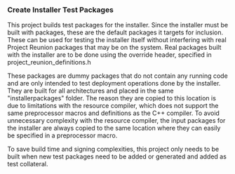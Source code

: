
### Create Installer Test Packages

This project builds test packages for the installer. Since the installer must be built with packages, these are the default packages it targets for inclusion.
These can be used for testing the installer itself without interfering with real Project Reunion packages that may be on the system. Real packages built with the
installer are to be done using the override header, specified in project_reunion_definitions.h

These packages are dummy packages that do not contain any running code and are only intended to test deployment operations done by the installer. They are built
for all architectures and placed in the same "installerpackages" folder. The reason they are copied to this location is due to limitations with the resource
compiler, which does not support the same preprocessor macros and definitions as the C++ compiler. To avoid unnecessary complexity with the resource compiler,
the input packages for the installer are always copied to the same location where they can easily be specified in a preprocessor macro.

To save build time and signing complexities, this project only needs to be built when new test packages need to be added or generated and added as test collateral.

